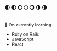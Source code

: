 ### 🌒 🌓 🌔 🌕 🌖 🌗 🌘
<br>
🚀 I’m currently learning:
<br>
<ul>
  <li>Ruby on Rails</li>
  <li>JavaScript </li>
  <li>React</li>
 </ul>


<!--
**Clem-svg/clem-svg** is a ✨ _special_ ✨ repository because its `README.md` (this file) appears on your GitHub profile.

Here are some ideas to get you started:

- 🔭 I’m currently working on ...
- 🌱 I’m currently learning ...
- 👯 I’m looking to collaborate on ...
- 🤔 I’m looking for help with ...
- 💬 Ask me about ...
- 📫 How to reach me: ...
- 😄 Pronouns: ...
- ⚡ Fun fact: ...
-->
